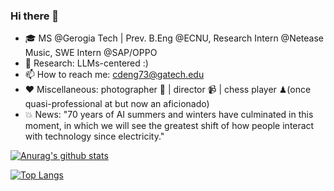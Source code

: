 ### Hi there 👋 

- 🎓 MS @Gerogia Tech | Prev. B.Eng @ECNU, Research Intern @Netease Music, SWE Intern @SAP/OPPO 
- 📜 Research: LLMs-centered :)
- 📫 How to reach me: cdeng73@gatech.edu
- ❤️ Miscellaneous: photographer 📸 | director 📹 | chess player ♟(once quasi-professional at but now an aficionado)
- 💥 News: "70 years of AI summers and winters have culminated in this moment, in which we will see the greatest shift of how people interact with technology since electricity."


[![Anurag's github stats](https://github-readme-stats.vercel.app/api?username=CharlesDDDD&count_private=true&show_icons=true&theme=algolia)](https://github.com/anuraghazra/github-readme-stats)
<!--
**CharlesDDDD/CharlesDDDD** is a ✨ _special_ ✨ repository because its `README.md` (this file) appears on your GitHub profile.

Here are some ideas to get you started:

- 🔭 I’m currently working on ...
- 🌱 I’m currently learning 
- 👯 I’m looking to collaborate on ...
- 🤔 I’m looking for help with ...
- 💬 Ask me about ...
- 📫 How to reach me: 
- 😄 Pronouns: ...
- ⚡ Fun fact: ...
-->
[![Top Langs](https://github-readme-stats.vercel.app/api/top-langs/?username=CharlesDDDD&theme=algolia&layout=compact)](https://github.com/anuraghazra/github-readme-stats)

